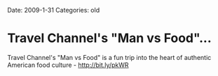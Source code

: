 Date: 2009-1-31
Categories: old

# Travel Channel's "Man vs Food"...

Travel Channel's "Man vs Food" is a fun trip into the heart of authentic American food culture - <a href="http://bit.ly/pkWR" rel="nofollow">http://bit.ly/pkWR</a>
